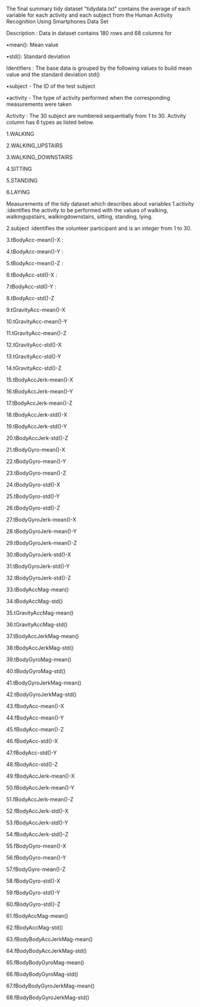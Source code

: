 The final summary tidy dataset "tidydata.txt" contains the average of each variable for each activity and each subject from the Human Activity Recognition Using Smartphones Data Set

Description :
Data in dataset contains 180 rows and 68 columns for

•mean(): Mean value

•std(): Standard deviation

Identifiers :
The base data is grouped by the following values to build mean value and the standard deviation std()

•subject - The ID of the test subject

•activity - The type of activity performed when the corresponding measurements were taken

Activity :
The 30 subject are numbered sequentially from 1 to 30. Activity column has 6 types as listed below.

1.WALKING

2.WALKING_UPSTAIRS

3.WALKING_DOWNSTAIRS

4.SITTING

5.STANDING

6.LAYING

Measurements of the tidy dataset:which describes about variables
1.activity :identifies the activity to be performed with the values of walking, walkingupstairs, walkingdownstairs, sitting, standing, lying.

2.subject :identifies the volunteer participant and is an integer from 1 to 30.

3.tBodyAcc-mean()-X :

4.tBodyAcc-mean()-Y :

5.tBodyAcc-mean()-Z :

6.tBodyAcc-std()-X : 

7.tBodyAcc-std()-Y :

8.tBodyAcc-std()-Z

9.tGravityAcc-mean()-X

10.tGravityAcc-mean()-Y

11.tGravityAcc-mean()-Z

12.tGravityAcc-std()-X

13.tGravityAcc-std()-Y

14.tGravityAcc-std()-Z

15.tBodyAccJerk-mean()-X

16.tBodyAccJerk-mean()-Y

17.tBodyAccJerk-mean()-Z

18.tBodyAccJerk-std()-X

19.tBodyAccJerk-std()-Y

20.tBodyAccJerk-std()-Z

21.tBodyGyro-mean()-X

22.tBodyGyro-mean()-Y

23.tBodyGyro-mean()-Z

24.tBodyGyro-std()-X

25.tBodyGyro-std()-Y

26.tBodyGyro-std()-Z

27.tBodyGyroJerk-mean()-X

28.tBodyGyroJerk-mean()-Y

29.tBodyGyroJerk-mean()-Z

30.tBodyGyroJerk-std()-X

31.tBodyGyroJerk-std()-Y

32.tBodyGyroJerk-std()-Z

33.tBodyAccMag-mean()

34.tBodyAccMag-std()

35.tGravityAccMag-mean()

36.tGravityAccMag-std()

37.tBodyAccJerkMag-mean()

38.tBodyAccJerkMag-std()

39.tBodyGyroMag-mean()

40.tBodyGyroMag-std()

41.tBodyGyroJerkMag-mean()

42.tBodyGyroJerkMag-std()

43.fBodyAcc-mean()-X

44.fBodyAcc-mean()-Y

45.fBodyAcc-mean()-Z

46.fBodyAcc-std()-X

47.fBodyAcc-std()-Y

48.fBodyAcc-std()-Z

49.fBodyAccJerk-mean()-X

50.fBodyAccJerk-mean()-Y

51.fBodyAccJerk-mean()-Z

52.fBodyAccJerk-std()-X

53.fBodyAccJerk-std()-Y

54.fBodyAccJerk-std()-Z

55.fBodyGyro-mean()-X

56.fBodyGyro-mean()-Y

57.fBodyGyro-mean()-Z

58.fBodyGyro-std()-X

59.fBodyGyro-std()-Y

60.fBodyGyro-std()-Z

61.fBodyAccMag-mean()

62.fBodyAccMag-std()

63.fBodyBodyAccJerkMag-mean()

64.fBodyBodyAccJerkMag-std()

65.fBodyBodyGyroMag-mean()

66.fBodyBodyGyroMag-std()

67.fBodyBodyGyroJerkMag-mean()

68.fBodyBodyGyroJerkMag-std()

